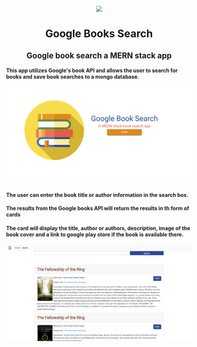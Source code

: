 <p align="center">
  <img  src="https://image.flaticon.com/icons/png/512/562/562132.png">
  
 
</p>

<h1 align="center"> Google Books Search </h1>

<h2 align="center"> Google book search a MERN stack app</h2>

#### This app utilizes Google's book API and allows the user to search for books and save book searches to a mongo database.

![alt text](client/src/assets/images/readME_images/hero-section.png)

#### The user can enter the book title or author information in the search box.

#### The results from the Google books API will return the results in th form of cards

#### The card will display the title, author or authors, description, image of the book cover and a link to google play store if the book is available there.

![alt text](client/src/assets/images/readME_images/search-section.png)
